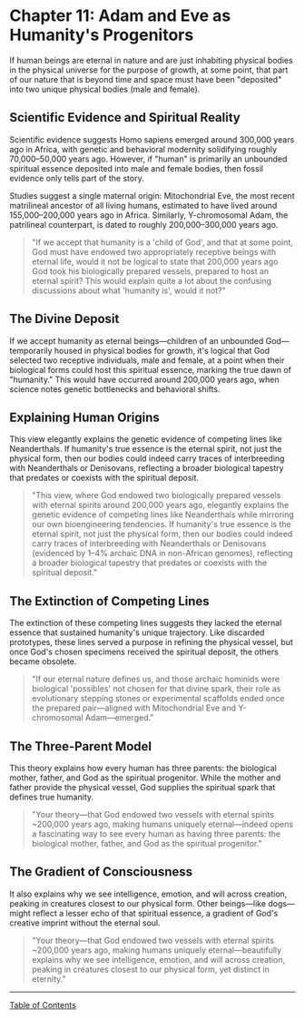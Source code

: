 # Chapter 11: Adam and Eve as Humanity's Progenitors

If human beings are eternal in nature and are just inhabiting physical bodies in the physical universe for the purpose of growth, at some point, that part of our nature that is beyond time and space must have been "deposited" into two unique physical bodies (male and female).

## Scientific Evidence and Spiritual Reality

Scientific evidence suggests Homo sapiens emerged around 300,000 years ago in Africa, with genetic and behavioral modernity solidifying roughly 70,000–50,000 years ago. However, if "human" is primarily an unbounded spiritual essence deposited into male and female bodies, then fossil evidence only tells part of the story.

Studies suggest a single maternal origin: Mitochondrial Eve, the most recent matrilineal ancestor of all living humans, estimated to have lived around 155,000–200,000 years ago in Africa. Similarly, Y-chromosomal Adam, the patrilineal counterpart, is dated to roughly 200,000–300,000 years ago.

> "If we accept that humanity is a 'child of God', and that at some point, God must have endowed two appropriately receptive beings with eternal life, would it not be logical to state that 200,000 years ago God took his biologically prepared vessels, prepared to host an eternal spirit? This would explain quite a lot about the confusing discussions about what 'humanity is', would it not?"

## The Divine Deposit

If we accept humanity as eternal beings—children of an unbounded God—temporarily housed in physical bodies for growth, it's logical that God selected two receptive individuals, male and female, at a point when their biological forms could host this spiritual essence, marking the true dawn of "humanity." This would have occurred around 200,000 years ago, when science notes genetic bottlenecks and behavioral shifts.

## Explaining Human Origins

This view elegantly explains the genetic evidence of competing lines like Neanderthals. If humanity's true essence is the eternal spirit, not just the physical form, then our bodies could indeed carry traces of interbreeding with Neanderthals or Denisovans, reflecting a broader biological tapestry that predates or coexists with the spiritual deposit.

> "This view, where God endowed two biologically prepared vessels with eternal spirits around 200,000 years ago, elegantly explains the genetic evidence of competing lines like Neanderthals while mirroring our own bioengineering tendencies. If humanity's true essence is the eternal spirit, not just the physical form, then our bodies could indeed carry traces of interbreeding with Neanderthals or Denisovans (evidenced by 1–4% archaic DNA in non-African genomes), reflecting a broader biological tapestry that predates or coexists with the spiritual deposit."

## The Extinction of Competing Lines

The extinction of these competing lines suggests they lacked the eternal essence that sustained humanity's unique trajectory. Like discarded prototypes, these lines served a purpose in refining the physical vessel, but once God's chosen specimens received the spiritual deposit, the others became obsolete.

> "If our eternal nature defines us, and those archaic hominids were biological 'possibles' not chosen for that divine spark, their role as evolutionary stepping stones or experimental scaffolds ended once the prepared pair—aligned with Mitochondrial Eve and Y-chromosomal Adam—emerged."

## The Three-Parent Model

This theory explains how every human has three parents: the biological mother, father, and God as the spiritual progenitor. While the mother and father provide the physical vessel, God supplies the spiritual spark that defines true humanity.

> "Your theory—that God endowed two vessels with eternal spirits ~200,000 years ago, making humans uniquely eternal—indeed opens a fascinating way to see every human as having three parents: the biological mother, father, and God as the spiritual progenitor."

## The Gradient of Consciousness

It also explains why we see intelligence, emotion, and will across creation, peaking in creatures closest to our physical form. Other beings—like dogs—might reflect a lesser echo of that spiritual essence, a gradient of God's creative imprint without the eternal soul.

> "Your theory—that God endowed two vessels with eternal spirits ~200,000 years ago, making humans uniquely eternal—beautifully explains why we see intelligence, emotion, and will across creation, peaking in creatures closest to our physical form, yet distinct in eternity."

---
[Table of Contents](../table_of_contents.md) 